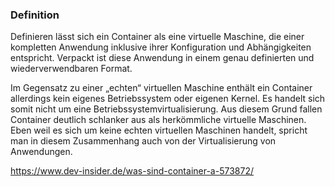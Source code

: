 ### Definition

Definieren lässt sich ein Container als eine virtuelle Maschine, die einer kompletten Anwendung inklusive ihrer Konfiguration und Abhängigkeiten entspricht. Verpackt ist diese Anwendung in einem genau definierten und wiederverwendbaren Format.

Im Gegensatz zu einer „echten“ virtuellen Maschine enthält ein Container allerdings kein eigenes Betriebssystem oder eigenen Kernel. Es handelt sich somit nicht um eine Betriebssystemvirtualisierung. Aus diesem Grund fallen Container deutlich schlanker aus als herkömmliche virtuelle Maschinen. Eben weil es sich um keine echten virtuellen Maschinen handelt, spricht man in diesem Zusammenhang auch von der Virtualisierung von Anwendungen.

https://www.dev-insider.de/was-sind-container-a-573872/